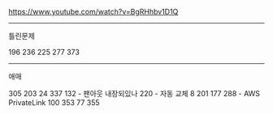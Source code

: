 https://www.youtube.com/watch?v=BgRHhbv1D1Q

------------------
틀린문제



196
236
225
277
373



---------
애매

305
203
24
337
132 - 팬아웃 내장되있나
220 - 자동 교체
8
201
177
288 - AWS PrivateLink
100 
353
77
355